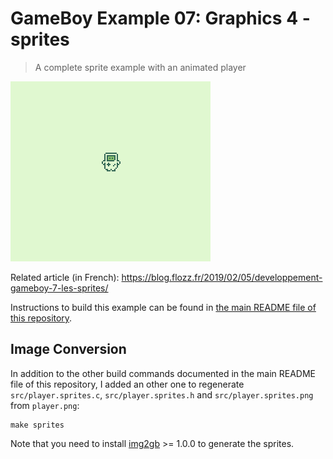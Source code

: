 # GameBoy Example 07: Graphics 4 - sprites

> A complete sprite example with an animated player

![Graphics 4](./graphics4-screenshot.gif)

Related article (in French): https://blog.flozz.fr/2019/02/05/developpement-gameboy-7-les-sprites/

Instructions to build this example can be found in [the main README file of this repository](https://github.com/flozz/gameboy-examples/#compiling-examples).


## Image Conversion

In addition to the other build commands documented in the main README file of this repository, I added an other one to regenerate `src/player.sprites.c`, `src/player.sprites.h` and `src/player.sprites.png` from `player.png`:

    make sprites

Note that you need to install [img2gb][] >= 1.0.0 to generate the sprites.


[img2gb]: https://github.com/flozz/img2gb
